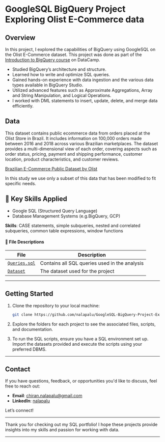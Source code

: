 #  GoogleSQL BigQuery Project Exploring Olist E-Commerce data

## Overview

In this project, I explored the capabilities of BigQuery using GoogleSQL on the Olist E-Commerce dataset. This project was done as part of the [Introduction to BigQuery course](https://www.datacamp.com/completed/statement-of-accomplishment/course/ac778ba342740d77a66b5f82f01358ee04d2a05f) on DataCamp.

- Studied BigQuery’s architecture and structure.
- Learned how to write and optimize SQL queries.
- Gained hands-on experience with data ingestion and the various data types available in BigQuery Studio.
- Utilized advanced features such as Approximate Aggregations, Array and String Manipulation, and Logical Operations.
- I worked with DML statements to insert, update, delete, and merge data efficiently.

## Data

This dataset contains public ecommerce data from orders placed at the Olist Store in Brazil. It includes information on 100,000 orders made between 2016 and 2018 across various Brazilian marketplaces. The dataset provides a multi-dimensional view of each order, covering aspects such as order status, pricing, payment and shipping performance, customer location, product characteristics, and customer reviews.

[Brazilian E-Commerce Public Dataset by Olist](https://www.kaggle.com/datasets/olistbr/brazilian-ecommerce)

In this study we use only a subset of this data that has been modified to fit specific needs. 

## 🧠 Key Skills Applied

- Google SQL (Structured Query Language)
- Database Management Systems (e.g.BigQuery, GCP)

**Skills**: CASE statements, simple subqueries, nested and correlated subqueries, common table expressions, window functions


#### 🧾 File Descriptions
| File | Description |
|------|-------------|
| [`Queries.sql`](https://github.com/nalapalu/SQL_Projects/blob/main/GoogleSQL-BigQuery-Project-Exploring-Olist-E-Commerce-data/Queries.sql) | Contains all SQL queries used in the analysis |
| [`Dataset`]([https://www.kaggle.com/datasets/hugomathien/soccer](https://www.kaggle.com/datasets/olistbr/brazilian-ecommerce)) | The dataset used for the project |

---

## Getting Started

1. Clone the repository to your local machine:
   ```bash
   git clone https://github.com/nalapalu/GoogleSQL-BigQuery-Project-Exploring-Olist-E-Commerce-data
   ```

2. Explore the folders for each project to see the associated files, scripts, and documentation.

3. To run the SQL scripts, ensure you have a SQL environment set up. Import the datasets provided and execute the scripts using your preferred DBMS.

---

## Contact

If you have questions, feedback, or opportunities you'd like to discuss, feel free to reach out:

- **Email**: [chiran.nalapalu@gmail.com](mailto:chiran.nalapalu@gmail.com)
- **LinkedIn**: [nalapalu](https://www.linkedin.com/in/nalapalu/)  

Let’s connect!

---

Thank you for checking out my SQL portfolio! I hope these projects provide insights into my skills and passion for working with data.

---
